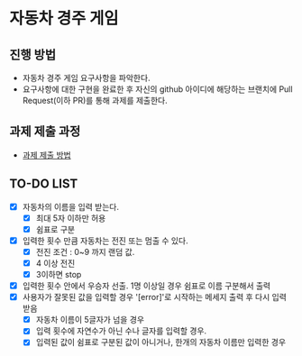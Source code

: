 # 자동차 경주 게임
## 진행 방법
* 자동차 경주 게임 요구사항을 파악한다.
* 요구사항에 대한 구현을 완료한 후 자신의 github 아이디에 해당하는 브랜치에 Pull Request(이하 PR)를 통해 과제를 제출한다.

## 과제 제출 과정
* [과제 제출 방법](https://github.com/next-step/nextstep-docs/tree/master/precourse)


## TO-DO LIST 
- [x]  자동차의 이름을 입력 받는다.
    - [x]  최대 5자 이하만 허용
    - [x]  쉼표로 구분
- [x]  입력한 횟수 만큼 자동차는 전진 또는 멈출 수 있다.
    - [x]  전진 조건 : 0~9 까지 랜덤 값.
    - [x]  4 이상 전진
    - [x]  3이하면 stop
- [x]  입력한 횟수 안에서 우승자 선출. 1명 이상일 경우 쉼표로 이름 구분해서 출력
- [x]  사용자가 잘못된 값을 입력할 경우 '[error]'로 시작하는 메세지 출력 후 다시 입력 받음
    - [x]  자동차 이름이 5글자가 넘을 경우
    - [x]  입력 횟수에 자연수가 아닌 수나 글자를 입력할 경우.
    - [x]  입력된 값이 쉼표로 구분된 값이 아니거나, 한개의 자동차 이름만 입력한 경우